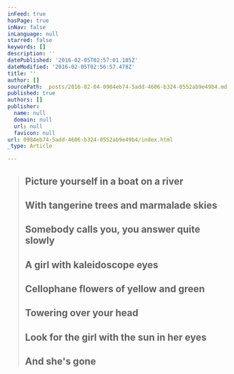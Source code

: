 ```yaml
---
inFeed: true
hasPage: true
inNav: false
inLanguage: null
starred: false
keywords: []
description: ''
datePublished: '2016-02-05T02:57:01.185Z'
dateModified: '2016-02-05T02:56:57.478Z'
title: ''
author: []
sourcePath: _posts/2016-02-04-0984eb74-5add-4606-b324-0552ab9e49b4.md
published: true
authors: []
publisher:
  name: null
  domain: null
  url: null
  favicon: null
url: 0984eb74-5add-4606-b324-0552ab9e49b4/index.html
_type: Article

---
```

> ## Picture yourself in a boat on a river
> 
> ## With tangerine trees and marmalade skies
> 
> ## Somebody calls you, you answer quite slowly
> 
> ## A girl with kaleidoscope eyes
> 
> ## Cellophane flowers of yellow and green
> 
> ## Towering over your head
> 
> ## Look for the girl with the sun in her eyes
> 
> ## And she's gone